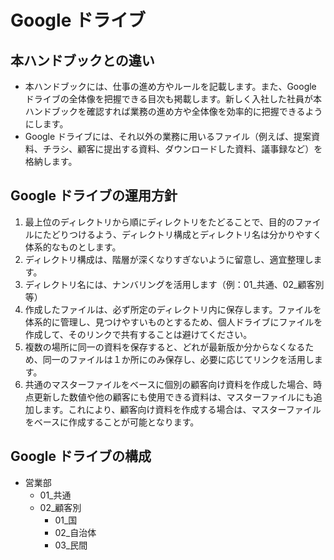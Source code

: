 # Google ドライブ
## 本ハンドブックとの違い
* 本ハンドブックには、仕事の進め方やルールを記載します。また、Google ドライブの全体像を把握できる目次も掲載します。新しく入社した社員が本ハンドブックを確認すれば業務の進め方や全体像を効率的に把握できるようにします。
* Google ドライブには、それ以外の業務に用いるファイル（例えば、提案資料、チラシ、顧客に提出する資料、ダウンロードした資料、議事録など）を格納します。

## Google ドライブの運用方針
1. 最上位のディレクトリから順にディレクトリをたどることで、目的のファイルにたどりつけるよう、ディレクトリ構成とディレクトリ名は分かりやすく体系的なものとします。
2. ディレクトリ構成は、階層が深くなりすぎないように留意し、適宜整理します。
3. ディレクトリ名には、ナンバリングを活用します（例：01_共通、02_顧客別 等）
4. 作成したファイルは、必ず所定のディレクトリ内に保存します。ファイルを体系的に管理し、見つけやすいものとするため、個人ドライブにファイルを作成して、そのリンクで共有することは避けてください。
5. 複数の場所に同一の資料を保存すると、どれが最新版か分からなくなるため、同一のファイルは１か所にのみ保存し、必要に応じてリンクを活用します。
6. 共通のマスターファイルをベースに個別の顧客向け資料を作成した場合、時点更新した数値や他の顧客にも使用できる資料は、マスターファイルにも追加します。これにより、顧客向け資料を作成する場合は、マスターファイルをベースに作成することが可能となります。

## Google ドライブの構成
* 営業部
  * 01_共通
  * 02_顧客別
    * 01_国
    * 02_自治体
    * 03_民間
